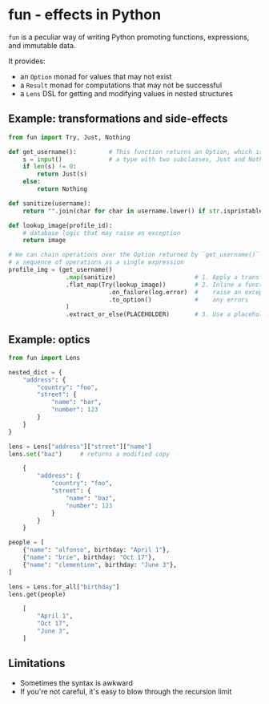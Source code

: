 # fun - effects in Python

`fun` is a peculiar way of writing Python promoting functions, expressions, and
immutable data.

It provides:

- an `Option` monad for values that may not exist
- a `Result` monad for computations that may not be successful
- a `Lens` DSL for getting and modifying values in nested structures

## Example: transformations and side-effects

```python
from fun import Try, Just, Nothing

def get_username():         # This function returns an Option, which is
    s = input()             # a type with two subclasses, Just and Nothing.
    if len(s) != 0:
        return Just(s)
    else:
        return Nothing

def sanitize(username):
    return "".join(char for char in username.lower() if str.isprintable(char))

def lookup_image(profile_id):
    # database logic that may raise an exception
    return image

# We can chain operations over the Option returned by `get_username()` to handle
# a sequence of operations as a single expression
profile_img = (get_username()
                .map(sanitize)                      # 1. Apply a transformation
                .flat_map(Try(lookup_image))        # 2. Inline a function that may
                            .on_failure(log.error)  #    raise an exception, logging
                            .to_option()            #    any errors
                )
                .extract_or_else(PLACEHOLDER)       # 3. Use a placeholder when no user
```

## Example: optics

```python
from fun import Lens

nested_dict = {
    "address": {
        "country": "foo",
        "street": {
            "name": "bar",
            "number": 123
        }
    }
}

lens = Lens["address"]["street"]["name"]
lens.set("baz")     # returns a modified copy

    {
        "address": {
            "country": "foo",
            "street": {
                "name": "baz",
                "number": 123
            }
        }
    }

people = [
    {"name": "alfonso", birthday: "April 1"},
    {"name": "brie", birthday: "Oct 17"},
    {"name": "clementine", birthday: "June 3"},
]

lens = Lens.for_all["birthday"]
lens.get(people)

    [
        "April 1",
        "Oct 17",
        "June 3",
    ]
```

## Limitations

- Sometimes the syntax is awkward
- If you're not careful, it's easy to blow through the recursion limit
